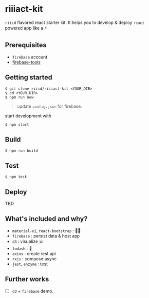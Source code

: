 # riiiact-kit

`riiid` flavored react starter kit. It helps you to develop & deploy `react` powered app like a :zap:

## Prerequisites

* `firebase` account.
* [firebase-tools](https://github.com/firebase/firebase-tools)

## Getting started

```
$ git clone riiid/riiiact-kit <YOUR_DIR>
$ cd <YOUR_DIR>
$ npm run new
```

> update `config.json` for firebase.

start development with

```
$ npm start
```

## Build

```
$ npm run build
```

## Test

```
$ npm test
```

## Deploy

TBD

## What's included and why?

* `material-ui`, `react-bootstrap` : :dress::lipstick:
* `firebase` : persist data & host app
* `d3` : visualize :bar_chart:
* `lodash` : :wrench:
* `axios` : create rest api
* `rxjs` : compose async
* `jest`, `enzyme` : test

## Further works

 - [ ] `d3` + `firebase` demo.
